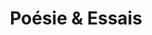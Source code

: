 ---
# blog/index.md

layout: blog
title: Poésie & Essais
permalink: /blog/
tagline: "Fragments, essais, méditations – entre ombre et clarté."
sidebar: true
---